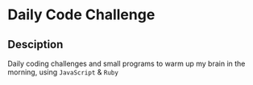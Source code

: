 # Daily Code Challenge

## Desciption

Daily coding challenges and small programs to warm up my brain in the morning, using `JavaScript` & `Ruby`
